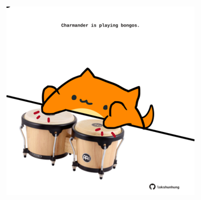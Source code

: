 <!-- built at 16/03/2023, 18:00:54 UTC -->
<p align="center">
  <img width="500" height="500" src="./ReadmeImage.svg">
</p>
